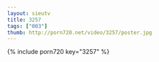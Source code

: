 ```yaml
--- 
layout: sieutv
title: 3257
tags: ["003"]
thumb: http://porn720.net/video/3257/poster.jpg
---
```

{% include porn720 key="3257" %} 

